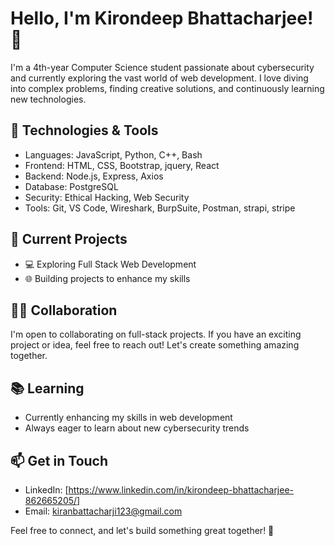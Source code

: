 # Hello, I'm Kirondeep Bhattacharjee! 👋

I'm a 4th-year Computer Science student passionate about cybersecurity and currently exploring the vast world of web development. I love diving into complex problems, finding creative solutions, and continuously learning new technologies.

## 🔧 Technologies & Tools

- Languages: JavaScript, Python, C++, Bash
- Frontend: HTML, CSS, Bootstrap, jquery, React
- Backend: Node.js, Express, Axios
- Database: PostgreSQL
- Security: Ethical Hacking, Web Security
- Tools: Git, VS Code, Wireshark, BurpSuite, Postman, strapi, stripe

## 🚀 Current Projects

- 💻 Exploring Full Stack Web Development
- 🌐 Building projects to enhance my skills

## 👯‍♂️ Collaboration

I'm open to collaborating on full-stack projects. If you have an exciting project or idea, feel free to reach out! Let's create something amazing together.

## 📚 Learning

- Currently enhancing my skills in web development
- Always eager to learn about new cybersecurity trends

## 📫 Get in Touch

- LinkedIn: [https://www.linkedin.com/in/kirondeep-bhattacharjee-862665205/]
- Email: kiranbattacharji123@gmail.com

Feel free to connect, and let's build something great together! 🚀


<!--
**Kirondeep-Bhattacharjee/Kirondeep-Bhattacharjee** is a ✨ _special_ ✨ repository because its `README.md` (this file) appears on your GitHub profile.

Here are some ideas to get you started:

- 🔭 I’m currently working on ...
- 🌱 I’m currently learning ...
- 👯 I’m looking to collaborate on ...
- 🤔 I’m looking for help with ...
- 💬 Ask me about ...
- 📫 How to reach me: ...
- 😄 Pronouns: ...
- ⚡ Fun fact: ...
-->
